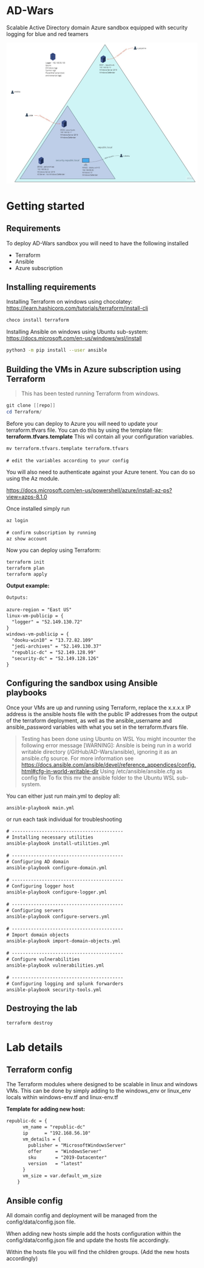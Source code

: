 # AD-Wars
Scalable Active Directory domain Azure sandbox equipped with security logging for blue and red teamers   

![AD Wars](./images/AD%20Wars.jpg)

# Getting started
## Requirements
To deploy AD-Wars sandbox you will need to have the following installed
* Terraform
* Ansible
* Azure subscription

## Installing requirements
Installing Terraform on windows using chocolatey:
https://learn.hashicorp.com/tutorials/terraform/install-cli

```powershell
choco install terraform
```


Installing Ansible on windows using Ubuntu sub-system: 
https://docs.microsoft.com/en-us/windows/wsl/install

```bash
python3 -m pip install --user ansible
```

## Building the VMs in Azure subscription using Terraform
> This has been tested running Terraform from windows.

```powershell
git clone [[repo]]
cd Terraform/
```

Before you can deploy to Azure you will need to update your terraform.tfvars file. You can do this by using the template file: **terraform.tfvars.template** 
This wil contain all your configuration variables. 

```
mv terraform.tfvars.template terraform.tfvars

# edit the variables according to your config
```

You will also need to authenticate against your Azure tenent. You can do so using the Az module.

https://docs.microsoft.com/en-us/powershell/azure/install-az-ps?view=azps-8.1.0

Once installed simply run 

```
az login

# confirm subscription by running 
az show account
```

Now you can deploy using Terraform: 
```
terraform init
terraform plan
terraform apply
```

**Output example:**
```
Outputs:

azure-region = "East US"
linux-vm-publicip = {
  "logger" = "52.149.130.72"
}
windows-vm-publicip = {
  "dooku-win10" = "13.72.82.109"
  "jedi-archives" = "52.149.130.37"
  "republic-dc" = "52.149.128.99"
  "security-dc" = "52.149.128.126"
}
```

## Configuring the sandbox using Ansible playbooks
Once your VMs are up and running using Terraform, replace the x.x.x.x IP address is the ansible hosts file with the public IP addresses from the output of the terraform deployment, as well as the ansible_username and ansible_password variables with what you set in the terraform.tfvars file. 

> Testing has been done using Ubuntu on WSL
> You might incounter the following error message
> [WARNING]: Ansible is being run in a world writable directory (/GitHub/AD-Wars/ansible), ignoring it as an ansible.cfg source. For more information see
> https://docs.ansible.com/ansible/devel/reference_appendices/config.html#cfg-in-world-writable-dir
> Using /etc/ansible/ansible.cfg as config file
> To fix this mv the ansible folder to the Ubuntu WSL sub-system.  

You can either just run main.yml to deploy all:

```
ansible-playbook main.yml
```

or run each task individual for troubleshooting

```
# -----------------------------------------
# Installing necessary utilities
ansible-playbook install-utilities.yml

# -----------------------------------------
# Configuring AD domain
ansible-playbook configure-domain.yml

# -----------------------------------------
# Configuring logger host 
ansible-playbook configure-logger.yml 

# -----------------------------------------
# Configuring servers
ansible-playbook configure-servers.yml

# -----------------------------------------
# Import domain objects
ansible-playbook import-domain-objects.yml 

# -----------------------------------------
# Configure vulnerabilities
ansible-playbook vulnerabilities.yml

# -----------------------------------------
# Configuring logging and splunk forwarders
ansible-playbook security-tools.yml
```

## Destroying the lab

```
terraform destroy
```

# Lab details

## Terraform config
The Terraform modules where designed to be scalable in linux and windows VMs. 
This can be done by simply adding to the windows_env or linux_env locals within windows-env.tf and linux-env.tf

**Template for adding new host:**
```
republic-dc = {
      vm_name = "republic-dc"
      ip      = "192.168.56.10"
      vm_details = {
        publisher = "MicrosoftWindowsServer"
        offer     = "WindowsServer"
        sku       = "2019-Datacenter"
        version   = "latest"
      }
      vm_size = var.default_vm_size
    }
```

## Ansible config
All domain config and deployment will be managed from the config/data/config.json file. 

When adding new hosts simple add the hosts configuration within the config/data/config.json file and update the hosts file accordingly.

Within the hosts file you will find the children groups. (Add the new hosts accordingly)


